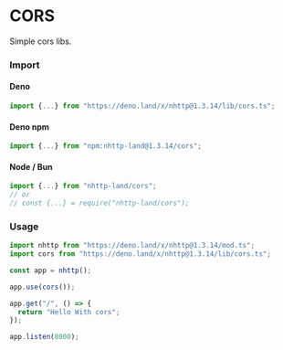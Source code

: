 # CORS
Simple cors libs.

### Import
#### Deno
```ts
import {...} from "https://deno.land/x/nhttp@1.3.14/lib/cors.ts";
```
#### Deno npm
```ts
import {...} from "npm:nhttp-land@1.3.14/cors";
```
#### Node / Bun
```ts
import {...} from "nhttp-land/cors";
// or
// const {...} = require("nhttp-land/cors");
```

### Usage
```ts
import nhttp from "https://deno.land/x/nhttp@1.3.14/mod.ts";
import cors from "https://deno.land/x/nhttp@1.3.14/lib/cors.ts";

const app = nhttp();

app.use(cors());

app.get("/", () => {
  return "Hello With cors";
});

app.listen(8000);
```